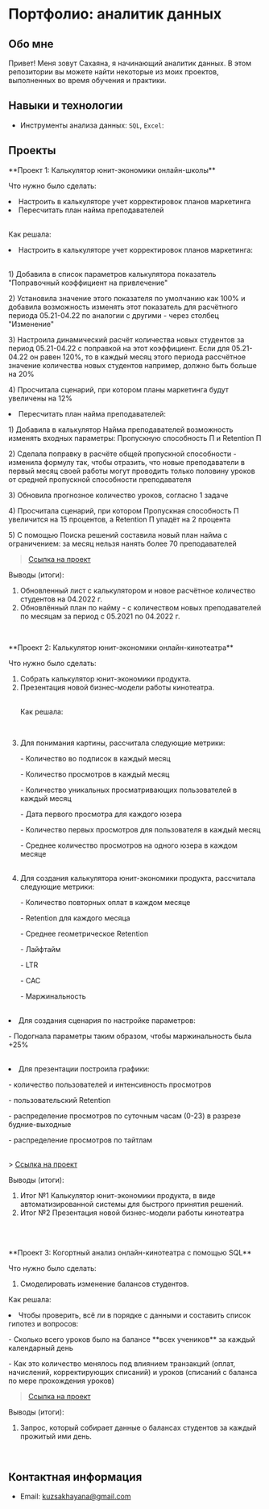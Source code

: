 # Портфолио: аналитик данных

## Обо мне 

Привет! Меня зовут Сахаяна, я начинающий аналитик данных. В этом репозитории вы можете найти некоторые из моих проектов, выполненных во время обучения и практики.

## Навыки и технологии
- Инструменты анализа данных: ``SQL``, ``Excel``:

## Проекты
<p> **Проект 1: Калькулятор юнит-экономики онлайн-школы**</p>
<p>Что нужно было сделать:<p>

  <li> Настроить в калькуляторе учет корректировок планов маркетинга</li>
  <li> Пересчитать план найма преподавателей</li>
<br>
<p>Как решала:<p>
  <li> Настроить в калькуляторе учет корректировок планов маркетинга: </li>
<br>
<p>1) Добавила в список параметров калькулятора показатель "Поправочный коэффициент на привлечение"</p>
<p>2) Установила значение этого показателя по умолчанию как 100% и добавила возможность изменять этот показатель для расчётного периода 05.21-04.22 по аналогии с другими - через столбец "Изменение"</p>
<p>3) Настроила динамический расчёт количества новых студентов за период 05.21-04.22 с поправкой на этот коэффициент. Если для 05.21-04.22 он равен 120%, то в каждый месяц этого периода рассчётное значение количества новых студентов например, должно быть больше на 20%</p>
<p>4) Просчитала сценарий, при котором планы маркетинга будут увеличены на 12%</p>

  <li> Пересчитать план найма преподавателей:</li>

<p>1) Добавила в калькулятор Найма преподавателей возможность изменять входных параметры: Пропускную способность П и Retention П</p>
<p>2) Сделала поправку в расчёте общей пропускной способности - изменила формулу так, чтобы отразить, что новые преподаватели в первый месяц своей работы могут проводить только половину уроков от средней пропускной способности преподавателя</p>
<p>3) Обновила прогнозное количество уроков, согласно 1 задаче</p>
<p>4) Просчитала сценарий, при котором Пропускная способность П увеличится на 15 процентов, а Retention П упадёт на 2 процента</p>
<p>5) С помощью Поиска решений составила новый план найма с ограничением: за месяц нельзя нанять более 70 преподавателей</p>

> <a href="https://github.com/SakhayanaKuzmina/Sakhayana_Kuzmina/blob/main/%D0%9F%D1%80%D0%BE%D0%B5%D0%BA%D1%82%201.xlsx">Ссылка на проект</a>


<p>Выводы (итоги):<p>
<ol>
  <li> Обновленный лист с калькулятором и новое расчётное количество студентов на 04.2022 г. </li>
  <li> Обновлённый план по найму - с количеством новых преподавателей по месяцам за период с 05.2021 по 04.2022 г. </li>
</ol>
<br> 

<p> **Проект 2: Калькулятор юнит-экономики онлайн-кинотеатра**</p>
<p>Что нужно было сделать:</p>
<ol>
  <li>Собрать калькулятор юнит-экономики продукта. </li>
  <li>Презентация новой бизнес-модели работы кинотеатра. </li>
<br>
<p>Как решала: <p>
<br> 
  <li> Для понимания картины, рассчитала следующие метрики:</li>
<p>- Количество во подписок в каждый месяц </p>
<p>- Количество просмотров в каждый месяц </p>
<p>- Количество уникальных просматривающих пользователей в каждый месяц </p>
<p>- Дата первого просмотра для каждого юзера </p>
<p>- Количество первых просмотров для пользователя в каждый месяц </p>
<p>- Среднее количество просмотров на одного юзера в каждом месяце </p>
<br> 
  <li> Для создания калькулятора юнит-экономики продукта, рассчитала следующие метрики:</li>
<p>- Количество повторных оплат в каждом месяце</p>
<p>- Retention для каждого месяца</p>
<p>- Среднее геометрическое Retention</p>
<p>- Лайфтайм</p>
<p>- LTR</p>
<p>- CAC</p>
<p>- Маржинальность</p>
</ol> 
<br> 
  <li> Для создания сценария по настройке параметров:</li>
<p>- Подогнала параметры таким образом, чтобы маржинальность была +25%</p>
</ol>
<br> 
  <li> Для презентации построила графики:</li>
<p>- количество пользователей и интенсивность просмотров</p>
<p>- пользовательский Retention</p>
<p>- распределение просмотров по суточным часам (0-23) в разрезе будние-выходные</p>
<p>- распределение просмотров по тайтлам</p>
</ol>  
<br> 
> <a href="https://drive.google.com/drive/folders/13Ee51QWeEFtARSBFqfTYBQ3naTb-Rdzx">Ссылка на проект</a>
 
<p>Выводы (итоги):<p>
<ol>
  <li>Итог №1 Калькулятор юнит-экономики продукта, в виде автоматизированной системы для быстрого принятия решений. </li>
  <li>Итог №2 Презентация новой бизнес-модели работы кинотеатра</li>
</ol>
<br> 

<br> 
<p> **Проект 3: Когортный анализ онлайн-кинотеатра с помощью SQL**</p>
<p>Что нужно было сделать:<p>
<ol>
  <li>Смоделировать изменение балансов студентов. </li>
</ol>

<p>Как решала:<p>
  <li>Чтобы проверить, всё ли в порядке с данными и составить список гипотез и вопросов:</li>
<p>- Сколько всего уроков было на балансе **всех учеников** за каждый календарный день</p>
<p>- Как это количество менялось под влиянием транзакций (оплат, начислений, корректирующих списаний) и уроков (списаний с баланса по мере прохождения уроков)</p>

> <a href="https://drive.google.com/drive/folders/1JS3mRx8_s8mohnmEV3_DgDbQ6YkLUFuV">Ссылка на проект</a>

  <p>Выводы (итоги):<p>
<ol>
  <li>Запрос, который собирает данные о балансах студентов за каждый прожитый ими день.</li>
</ol>
<br> 

## Контактная информация
- Email:  kuzsakhayana@gmail.com
